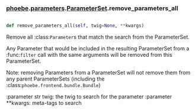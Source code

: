 ### [phoebe](phoebe.md).[parameters](parameters.md).[ParameterSet](ParameterSet.md).remove_parameters_all

```py

def remove_parameters_all(self, twig=None, **kwargs)

```



Remove all :class:`Parameter`s that match the search from the
ParameterSet.

Any Parameter that would be included in the resulting ParameterSet
from a :func:`filter` call with the same arguments will be
removed from this ParameterSet.

Note: removing Parameters from a ParameterSet will not remove
them from any parent ParameterSets
(including the :class:`phoebe.frontend.bundle.Bundle`)

:parameter str twig: the twig to search for the parameter
:parameter **kwargs: meta-tags to search

